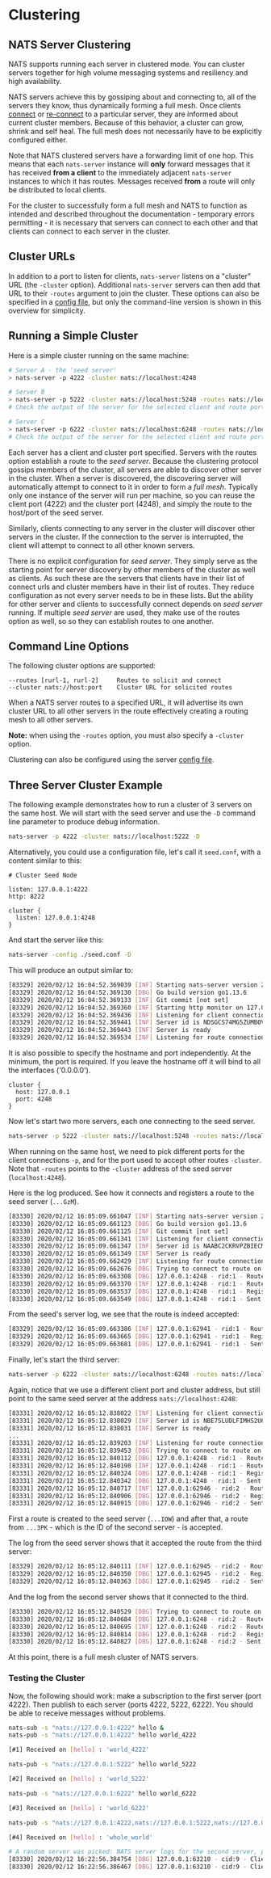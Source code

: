 # Clustering

## NATS Server Clustering

NATS supports running each server in clustered mode. You can cluster servers together for high volume messaging systems and resiliency and high availability.

NATS servers achieve this by gossiping about and connecting to, all of the servers they know, thus dynamically forming a full mesh. Once clients [connect](../../../developing-with-nats/connecting/cluster.md) or [re-connect](../../../developing-with-nats/reconnect/) to a particular server, they are informed about current cluster members. Because of this behavior, a cluster can grow, shrink and self heal. The full mesh does not necessarily have to be explicitly configured either.

Note that NATS clustered servers have a forwarding limit of one hop. This means that each `nats-server` instance will **only** forward messages that it has received **from a client** to the immediately adjacent `nats-server` instances to which it has routes. Messages received **from** a route will only be distributed to local clients.

For the cluster to successfully form a full mesh and NATS to function as intended and described throughout the documentation - temporary errors permitting - it is necessary that servers can connect to each other and that clients can connect to each server in the cluster.

## Cluster URLs

In addition to a port to listen for clients, `nats-server` listens on a "cluster" URL \(the `-cluster` option\). Additional `nats-server` servers can then add that URL to their `-routes` argument to join the cluster. These options can also be specified in a [config file](cluster_config.md), but only the command-line version is shown in this overview for simplicity.

## Running a Simple Cluster

Here is a simple cluster running on the same machine:

```bash
# Server A - the 'seed server'
> nats-server -p 4222 -cluster nats://localhost:4248

# Server B
> nats-server -p 5222 -cluster nats://localhost:5248 -routes nats://localhost:4248
# Check the output of the server for the selected client and route ports.

# Server C
> nats-server -p 6222 -cluster nats://localhost:6248 -routes nats://localhost:4248
# Check the output of the server for the selected client and route ports.
```

Each server has a client and cluster port specified. Servers with the routes option establish a route to the _seed server_. Because the clustering protocol gossips members of the cluster, all servers are able to discover other server in the cluster. When a server is discovered, the discovering server will automatically attempt to connect to it in order to form a _full mesh_. Typically only one instance of the server will run per machine, so you can reuse the client port \(4222\) and the cluster port \(4248\), and simply the route to the host/port of the seed server.

Similarly, clients connecting to any server in the cluster will discover other servers in the cluster. If the connection to the server is interrupted, the client will attempt to connect to all other known servers.

There is no explicit configuration for _seed server_. They simply serve as the starting point for server discovery by other members of the cluster as well as clients. As such these are the servers that clients have in their list of connect urls and cluster members have in their list of routes. They reduce configuration as not every server needs to be in these lists. But the ability for other server and clients to successfully connect depends on _seed server_ running. If multiple _seed server_ are used, they make use of the routes option as well, so so they can establish routes to one another.

## Command Line Options

The following cluster options are supported:

```text
--routes [rurl-1, rurl-2]     Routes to solicit and connect
--cluster nats://host:port    Cluster URL for solicited routes
```

When a NATS server routes to a specified URL, it will advertise its own cluster URL to all other servers in the route effectively creating a routing mesh to all other servers.

**Note:** when using the `-routes` option, you must also specify a `-cluster` option.

Clustering can also be configured using the server [config file](cluster_config.md).

## Three Server Cluster Example

The following example demonstrates how to run a cluster of 3 servers on the same host. We will start with the seed server and use the `-D` command line parameter to produce debug information.

```bash
nats-server -p 4222 -cluster nats://localhost:5222 -D
```

Alternatively, you could use a configuration file, let's call it `seed.conf`, with a content similar to this:

```text
# Cluster Seed Node

listen: 127.0.0.1:4222
http: 8222

cluster {
  listen: 127.0.0.1:4248
}
```

And start the server like this:

```bash
nats-server -config ./seed.conf -D
```

This will produce an output similar to:

```bash
[83329] 2020/02/12 16:04:52.369039 [INF] Starting nats-server version 2.1.4
[83329] 2020/02/12 16:04:52.369130 [DBG] Go build version go1.13.6
[83329] 2020/02/12 16:04:52.369133 [INF] Git commit [not set]
[83329] 2020/02/12 16:04:52.369360 [INF] Starting http monitor on 127.0.0.1:8222
[83329] 2020/02/12 16:04:52.369436 [INF] Listening for client connections on 127.0.0.1:4222
[83329] 2020/02/12 16:04:52.369441 [INF] Server id is NDSGCS74MG5ZUMBOVWOUJ5S3HIOW
[83329] 2020/02/12 16:04:52.369443 [INF] Server is ready
[83329] 2020/02/12 16:04:52.369534 [INF] Listening for route connections on 127.0.0.1:4248
```

It is also possible to specify the hostname and port independently. At the minimum, the port is required. If you leave the hostname off it will bind to all the interfaces \('0.0.0.0'\).

```text
cluster {
  host: 127.0.0.1
  port: 4248
}
```

Now let's start two more servers, each one connecting to the seed server.

```bash
nats-server -p 5222 -cluster nats://localhost:5248 -routes nats://localhost:4248 -D
```

When running on the same host, we need to pick different ports for the client connections `-p`, and for the port used to accept other routes `-cluster`. Note that `-routes` points to the `-cluster` address of the seed server \(`localhost:4248`\).

Here is the log produced. See how it connects and registers a route to the seed server \(`...GzM`\).

```bash
[83330] 2020/02/12 16:05:09.661047 [INF] Starting nats-server version 2.1.4
[83330] 2020/02/12 16:05:09.661123 [DBG] Go build version go1.13.6
[83330] 2020/02/12 16:05:09.661125 [INF] Git commit [not set]
[83330] 2020/02/12 16:05:09.661341 [INF] Listening for client connections on 0.0.0.0:5222
[83330] 2020/02/12 16:05:09.661347 [INF] Server id is NAABC2CKRVPZBIECMLZZA6L3PK
[83330] 2020/02/12 16:05:09.661349 [INF] Server is ready
[83330] 2020/02/12 16:05:09.662429 [INF] Listening for route connections on localhost:5248
[83330] 2020/02/12 16:05:09.662676 [DBG] Trying to connect to route on localhost:4248
[83330] 2020/02/12 16:05:09.663308 [DBG] 127.0.0.1:4248 - rid:1 - Route connect msg sent
[83330] 2020/02/12 16:05:09.663370 [INF] 127.0.0.1:4248 - rid:1 - Route connection created
[83330] 2020/02/12 16:05:09.663537 [DBG] 127.0.0.1:4248 - rid:1 - Registering remote route "NDSGCS74MG5ZUMBOVWOUJ5S3HIOW"
[83330] 2020/02/12 16:05:09.663549 [DBG] 127.0.0.1:4248 - rid:1 - Sent local subscriptions to route
```

From the seed's server log, we see that the route is indeed accepted:

```bash
[83329] 2020/02/12 16:05:09.663386 [INF] 127.0.0.1:62941 - rid:1 - Route connection created
[83329] 2020/02/12 16:05:09.663665 [DBG] 127.0.0.1:62941 - rid:1 - Registering remote route "NAABC2CKRVPZBIECMLZZA6L3PK"
[83329] 2020/02/12 16:05:09.663681 [DBG] 127.0.0.1:62941 - rid:1 - Sent local subscriptions to route
```

Finally, let's start the third server:

```bash
nats-server -p 6222 -cluster nats://localhost:6248 -routes nats://localhost:4248 -D
```

Again, notice that we use a different client port and cluster address, but still point to the same seed server at the address `nats://localhost:4248`:

```bash
[83331] 2020/02/12 16:05:12.838022 [INF] Listening for client connections on 0.0.0.0:6222
[83331] 2020/02/12 16:05:12.838029 [INF] Server id is NBE7SLUDLFIMHS2U6347N3DQEJ
[83331] 2020/02/12 16:05:12.838031 [INF] Server is ready
...
[83331] 2020/02/12 16:05:12.839203 [INF] Listening for route connections on localhost:6248
[83331] 2020/02/12 16:05:12.839453 [DBG] Trying to connect to route on localhost:4248
[83331] 2020/02/12 16:05:12.840112 [DBG] 127.0.0.1:4248 - rid:1 - Route connect msg sent
[83331] 2020/02/12 16:05:12.840198 [INF] 127.0.0.1:4248 - rid:1 - Route connection created
[83331] 2020/02/12 16:05:12.840324 [DBG] 127.0.0.1:4248 - rid:1 - Registering remote route "NDSGCS74MG5ZUMBOVWOUJ5S3HIOW"
[83331] 2020/02/12 16:05:12.840342 [DBG] 127.0.0.1:4248 - rid:1 - Sent local subscriptions to route
[83331] 2020/02/12 16:05:12.840717 [INF] 127.0.0.1:62946 - rid:2 - Route connection created
[83331] 2020/02/12 16:05:12.840906 [DBG] 127.0.0.1:62946 - rid:2 - Registering remote route "NAABC2CKRVPZBIECMLZZA6L3PK"
[83331] 2020/02/12 16:05:12.840915 [DBG] 127.0.0.1:62946 - rid:2 - Sent local subscriptions to route
```

First a route is created to the seed server \(`...IOW`\) and after that, a route from `...3PK` - which is the ID of the second server - is accepted.

The log from the seed server shows that it accepted the route from the third server:

```bash
[83329] 2020/02/12 16:05:12.840111 [INF] 127.0.0.1:62945 - rid:2 - Route connection created
[83329] 2020/02/12 16:05:12.840350 [DBG] 127.0.0.1:62945 - rid:2 - Registering remote route "NBE7SLUDLFIMHS2U6347N3DQEJ"
[83329] 2020/02/12 16:05:12.840363 [DBG] 127.0.0.1:62945 - rid:2 - Sent local subscriptions to route
```

And the log from the second server shows that it connected to the third.

```bash
[83330] 2020/02/12 16:05:12.840529 [DBG] Trying to connect to route on 127.0.0.1:6248
[83330] 2020/02/12 16:05:12.840684 [DBG] 127.0.0.1:6248 - rid:2 - Route connect msg sent
[83330] 2020/02/12 16:05:12.840695 [INF] 127.0.0.1:6248 - rid:2 - Route connection created
[83330] 2020/02/12 16:05:12.840814 [DBG] 127.0.0.1:6248 - rid:2 - Registering remote route "NBE7SLUDLFIMHS2U6347N3DQEJ"
[83330] 2020/02/12 16:05:12.840827 [DBG] 127.0.0.1:6248 - rid:2 - Sent local subscriptions to route
```

At this point, there is a full mesh cluster of NATS servers.

### Testing the Cluster

Now, the following should work: make a subscription to the first server \(port 4222\). Then publish to each server \(ports 4222, 5222, 6222\). You should be able to receive messages without problems.

```bash
nats-sub -s "nats://127.0.0.1:4222" hello &
nats-pub -s "nats://127.0.0.1:4222" hello world_4222

[#1] Received on [hello] : 'world_4222'

nats-pub -s "nats://127.0.0.1:5222" hello world_5222

[#2] Received on [hello] : 'world_5222'

nats-pub -s "nats://127.0.0.1:6222" hello world_6222

[#3] Received on [hello] : 'world_6222'

nats-pub -s "nats://127.0.0.1:4222,nats://127.0.0.1:5222,nats://127.0.0.1:6222" hello whole_world

[#4] Received on [hello] : 'whole_world'

# A random server was picked: NATS server logs for the second server, port 5222
[83330] 2020/02/12 16:22:56.384754 [DBG] 127.0.0.1:63210 - cid:9 - Client connection created
[83330] 2020/02/12 16:22:56.386467 [DBG] 127.0.0.1:63210 - cid:9 - Client connection closed
```

